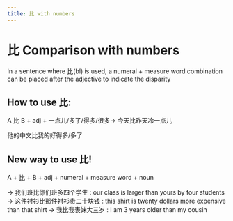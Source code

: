 ```yaml
---
title: 比 with numbers
---
```


# 比 Comparison with numbers

In a sentence where 比(bǐ) is used, a numeral + measure word combination can be
placed after the adjective to indicate the disparity

## How to use 比:

A 比 B + adj + 一点儿/多了/得多/很多→ 今天比昨天冷一点儿

他的中文比我的好得多/多了

## New way to use 比!

A + 比 + B + adj + numeral + measure word + noun

→ 我们班比你们班多四个学生 : our class is larger than yours by four students
→ 这件衬衫比那件衬衫贵二十块钱 : this shirt is twenty dollars more expensive
than that shirt → 我比我表妹大三岁 : I am 3 years older than my cousin
